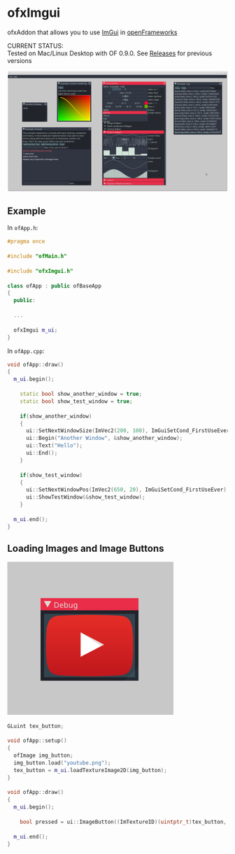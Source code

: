 ofxImgui
========

ofxAddon that allows you to use [ImGui](https://github.com/ocornut/imgui) in [openFrameworks](https://github.com/openframeworks/openFrameworks)

CURRENT STATUS:  
Tested on Mac/Linux Desktop with OF 0.9.0. 
See [Releases](https://github.com/jvcleave/ofxImGui/releases/) for previous versions


![Screenshot](images/Screenshot.png)

Example
-------

In `ofApp.h`:

```cpp
#pragma once

#include "ofMain.h"

#include "ofxImgui.h"

class ofApp : public ofBaseApp
{
  public:
  
  ...
  
  ofxImgui m_ui;
}
```

In `ofApp.cpp`:

```cpp
void ofApp::draw()
{
  m_ui.begin();

    static bool show_another_window = true;
    static bool show_test_window = true;

    if(show_another_window)
    {
      ui::SetNextWindowSize(ImVec2(200, 100), ImGuiSetCond_FirstUseEver);
      ui::Begin("Another Window", &show_another_window);
      ui::Text("Hello");
      ui::End();
    }

    if(show_test_window)
    {
      ui::SetNextWindowPos(ImVec2(650, 20), ImGuiSetCond_FirstUseEver);
      ui::ShowTestWindow(&show_test_window);
    }

  m_ui.end();
}
```

Loading Images and Image Buttons
--------------------------------

![ImageButton](images/ImageButton.gif)

```cpp
GLuint tex_button;

void ofApp::setup()
{
  ofImage img_button;
  img_button.load("youtube.png");
  tex_button = m_ui.loadTextureImage2D(img_button);
}

void ofApp::draw()
{
  m_ui.begin();
  
    bool pressed = ui::ImageButton((ImTextureID)(uintptr_t)tex_button, ImVec2(200, 141));
  
  m_ui.end();
}
```
